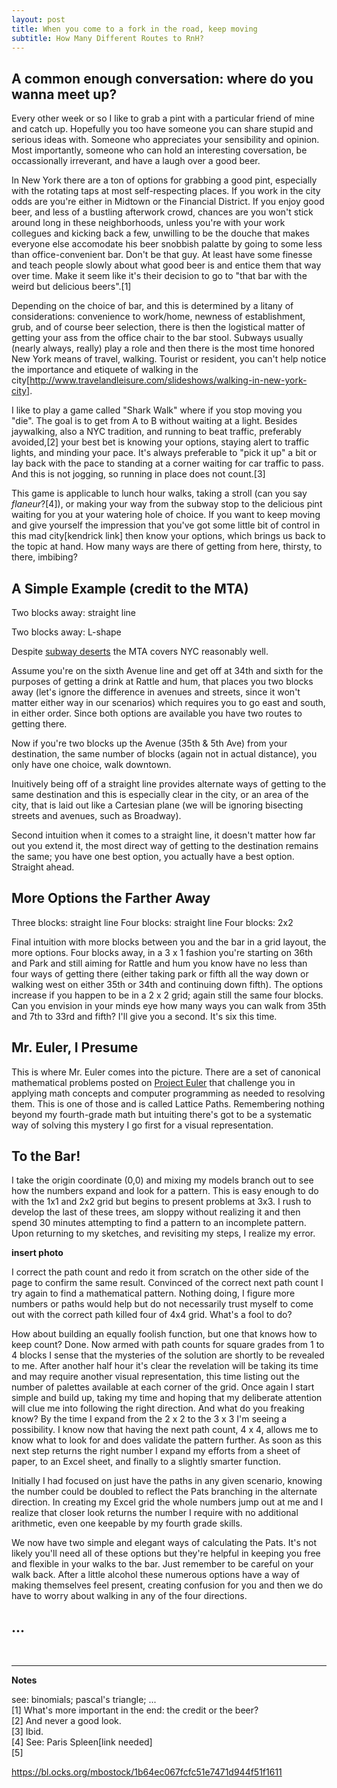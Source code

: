 ```yaml
---
layout: post
title: When you come to a fork in the road, keep moving
subtitle: How Many Different Routes to RnH?
---
```


## A common enough conversation: where do you wanna meet up?

Every other week or so I like to grab a pint with a particular friend of mine and catch up. Hopefully you too have someone you can share stupid and serious ideas with. Someone who appreciates your sensibility and opinion. Most importantly, someone who can hold an interesting coversation, be occassionally irreverant, and have a laugh over a good beer. 

In New York there are a ton of options for grabbing a good pint, especially with the rotating taps at most self-respecting places. If you work in the city odds are you're either in Midtown or the Financial District. If you enjoy good beer, and less of a bustling afterwork crowd, chances are you won't stick around long in these neighborhoods, unless you're with your work collegues and kicking back a few, unwilling to be the douche that makes everyone else accomodate his beer snobbish palatte by going to some less than office-convenient bar. Don't be that guy. At least have some finesse and teach people slowly about what good beer is and entice them that way over time. Make it seem like it's their decision to go to "that bar with the weird but delicious beers".[1]

Depending on the choice of bar, and this is determined by a litany of considerations: convenience to work/home, newness of establishment, grub, and of course beer selection, there is then the logistical matter of getting your ass from the office chair to the bar stool. Subways usually (nearly always, really) play a role and then there is the most time honored New York means of travel, walking. Tourist or resident, you can't help notice the importance and etiquete of walking in the city[http://www.travelandleisure.com/slideshows/walking-in-new-york-city]. 

I like to play a game called "Shark Walk" where if you stop moving you "die". The goal is to get from A to B without waiting at a light. Besides jaywalking, also a NYC tradition, and running to beat traffic, preferably avoided,[2] your best bet is knowing your options, staying alert to traffic lights, and minding your pace. It's always preferable to "pick it up" a bit or lay back with the pace to standing at a corner waiting for car traffic to pass. And this is not jogging, so running in place does not count.[3]

This game is applicable to lunch hour walks, taking a stroll (can you say _flaneur_?[4]), or making your way from the subway stop to the delicious pint waiting for you at your watering hole of choice. If you want to keep moving and give yourself the impression that you've got some little bit of control in this mad city[kendrick link] then know your options, which brings us back to the topic at hand. How many ways are there of getting from here, thirsty, to there, imbibing?

## A Simple Example (credit to the MTA)

Two blocks away: straight line

Two blocks away: L-shape

Despite <a href="http://www.citylab.com/commute/2016/07/a-new-map-of-new-yorks-subway-deserts/491156/" target="_blank">subway deserts</a> the MTA covers NYC reasonably well. 

Assume you're on the sixth Avenue line and get off at 34th and sixth
for the purposes of getting a drink at Rattle and hum, that places you
two blocks away (let's ignore the difference in avenues and streets,
since it won't matter either way in our scenarios) which requires you
to go east and south, in either order. Since both options are
available you have two routes to getting there.

Now if you're two blocks up the Avenue (35th & 5th Ave) from your destination, the same
number of blocks (again not in actual distance), you only have one choice, walk downtown.

Inuitively being off of a straight line provides alternate ways of getting to the same destination and this is especially clear in the
city, or an area of the city, that is laid out like a Cartesian plane (we will be ignoring bisecting streets and avenues, such as Broadway).

Second intuition when it comes to a straight line, it doesn't matter how far out you extend it, the most direct way of getting to the
destination remains the same; you have one best option,  you actually have a best option. Straight ahead.

## More Options the Farther Away

Three blocks: straight line
Four blocks: straight line
Four blocks: 2x2

Final intuition with more blocks between you and the bar in a grid layout, the more options. Four blocks away, in a 3 x 1 fashion you're starting on 36th and Park and still aiming for Rattle and hum you know have no less than four ways of getting there (either taking park or fifth all the way down or walking west on either 35th or 34th and continuing down fifth). The options increase if you happen to be in a 2 x 2 grid; again still the same four blocks. Can you envision in your minds eye how many ways you can walk from 35th and 7th to 33rd and fifth? I'll give you a second. It's six this time. 

## Mr. Euler, I Presume

This is where Mr. Euler comes into the picture. There are a set of canonical mathematical problems posted on <a href="https://projecteuler.net/" target="_blank">Project Euler</a> that challenge you in applying math concepts and computer programming as needed to resolving them. This is one of those and is called Lattice Paths. Remembering nothing beyond my fourth-grade math but intuiting there's got to be a systematic way of solving this mystery I go first for a visual representation. 

## To the Bar!

I take the origin coordinate (0,0) and mixing my models branch out to see how the numbers expand and look for a pattern. This is easy enough to do with the 1x1 and 2x2 grid but begins to present problems at 3x3. I rush to develop the last of these trees, am sloppy without realizing it and then spend 30 minutes attempting to find a pattern to an incomplete pattern. Upon returning to my sketches, and revisiting my steps, I realize my error. 

**insert photo**

I correct the path count and redo it from scratch on the other side of the page to
confirm the same result. Convinced of the correct next path count I try again to find a mathematical pattern. Nothing doing, I figure more numbers or paths would help but do not necessarily trust myself to come out with the correct path killed four of 4x4 grid. What's a fool to do? 

How about building an equally foolish function, but one that knows how to keep count? Done. Now armed with path counts for square grades from 1 to 4 blocks I sense that the mysteries of the solution are shortly to be revealed to me. After another half hour it's clear the revelation will be taking its time and may require another visual representation, this time listing out the number of palettes available at each corner of the grid. Once again I start simple and build up, taking my time and hoping that my deliberate attention will clue me into following the right direction. And what do you freaking know? By the time I expand from the 2 x 2 to the 3 x 3 I'm seeing a possibility. I know now that having the next path count, 4 x 4, allows me to know what to look for and does validate the pattern further. As soon as this next step returns the right number I expand my efforts from a sheet of paper, to an Excel sheet, and finally to a slightly smarter function.

Initially I had focused on just have the paths in any given scenario, knowing the number could be doubled to reflect the Pats branching in the alternate direction. In creating my Excel grid the whole numbers jump out at me and I realize that closer look returns the number I require with no additional arithmetic, even one keepable by my fourth grade skills.

We now have two simple and elegant ways of calculating the Pats. It's not likely you'll need all of these options but they're helpful in keeping you free and flexible in your walks to the bar. Just remember to be careful on your walk back. After a little alcohol these numerous options have a way of making themselves feel present, creating confusion for you and then we do have to worry about walking in any of the four directions.



## ...

<br />

--- 

**Notes**

see: binomials; pascal's triangle; ... <br />
[1] What's more important in the end: the credit or the beer? <br />
[2] And never a good look. <br />
[3] Ibid. <br />
[4] See: Paris Spleen[link needed] <br />
[5]

https://bl.ocks.org/mbostock/1b64ec067fcfc51e7471d944f51f1611
